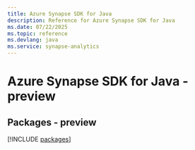 ```yaml
---
title: Azure Synapse SDK for Java
description: Reference for Azure Synapse SDK for Java
ms.date: 07/22/2025
ms.topic: reference
ms.devlang: java
ms.service: synapse-analytics
---
```

# Azure Synapse SDK for Java - preview
## Packages - preview
[!INCLUDE [packages](synapse-index.md)]